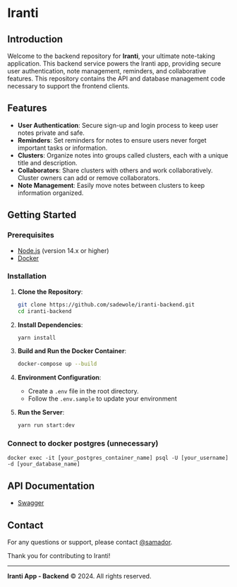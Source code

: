 # Iranti

## Introduction

Welcome to the backend repository for **Iranti**, your ultimate note-taking application. This backend service powers the Iranti app, providing secure user authentication, note management, reminders, and collaborative features. This repository contains the API and database management code necessary to support the frontend clients.

## Features

- **User Authentication**: Secure sign-up and login process to keep user notes private and safe.
- **Reminders**: Set reminders for notes to ensure users never forget important tasks or information.
- **Clusters**: Organize notes into groups called clusters, each with a unique title and description.
- **Collaborators**: Share clusters with others and work collaboratively. Cluster owners can add or remove collaborators.
- **Note Management**: Easily move notes between clusters to keep information organized.

## Getting Started

### Prerequisites

- [Node.js](https://nodejs.org/) (version 14.x or higher)
- [Docker](https://www.docker.com/)

### Installation

1. **Clone the Repository**:

   ```bash
   git clone https://github.com/sadewole/iranti-backend.git
   cd iranti-backend
   ```

2. **Install Dependencies**:

   ```bash
   yarn install
   ```

3. **Build and Run the Docker Container**:

   ```bash
   docker-compose up --build
   ```

4. **Environment Configuration**:

   - Create a `.env` file in the root directory.
   - Follow the `.env.sample` to update your environment

5. **Run the Server**:
   ```bash
   yarn run start:dev
   ```

### Connect to docker postgres (unnecessary)

```
docker exec -it [your_postgres_container_name] psql -U [your_username] -d [your_database_name]
```

## API Documentation

- [Swagger](https://localhost:5500/api/docs)

## Contact

For any questions or support, please contact [@samador](https://twitter.com/samador9).

Thank you for contributing to Iranti!

---

**Iranti App - Backend** © 2024. All rights reserved.
